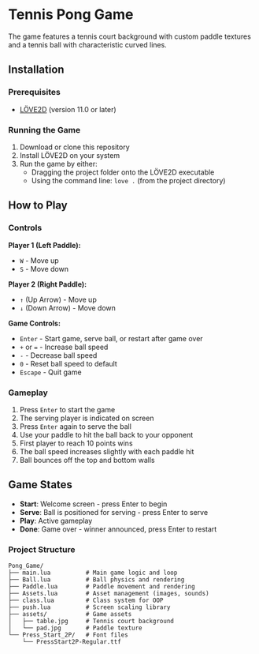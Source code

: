 # Tennis Pong Game

The game features a tennis court background with custom paddle textures and a tennis ball with characteristic curved lines.

## Installation

### Prerequisites

- [LÖVE2D](https://love2d.org/) (version 11.0 or later)

### Running the Game

1. Download or clone this repository
2. Install LÖVE2D on your system
3. Run the game by either:
   - Dragging the project folder onto the LÖVE2D executable
   - Using the command line: `love .` (from the project directory)

## How to Play

### Controls

**Player 1 (Left Paddle):**
- `W` - Move up
- `S` - Move down

**Player 2 (Right Paddle):**
- `↑` (Up Arrow) - Move up
- `↓` (Down Arrow) - Move down

**Game Controls:**
- `Enter` - Start game, serve ball, or restart after game over
- `+` or `=` - Increase ball speed
- `-` - Decrease ball speed
- `0` - Reset ball speed to default
- `Escape` - Quit game

### Gameplay

1. Press `Enter` to start the game
2. The serving player is indicated on screen
3. Press `Enter` again to serve the ball
4. Use your paddle to hit the ball back to your opponent
5. First player to reach 10 points wins
6. The ball speed increases slightly with each paddle hit
7. Ball bounces off the top and bottom walls

## Game States

- **Start**: Welcome screen - press Enter to begin
- **Serve**: Ball is positioned for serving - press Enter to serve
- **Play**: Active gameplay
- **Done**: Game over - winner announced, press Enter to restart


### Project Structure

```
Pong_Game/
├── main.lua          # Main game logic and loop
├── Ball.lua          # Ball physics and rendering
├── Paddle.lua        # Paddle movement and rendering
├── Assets.lua        # Asset management (images, sounds)
├── class.lua         # Class system for OOP
├── push.lua          # Screen scaling library
├── assets/           # Game assets
│   ├── table.jpg     # Tennis court background
│   └── pad.jpg       # Paddle texture
└── Press_Start_2P/   # Font files
    └── PressStart2P-Regular.ttf
```

